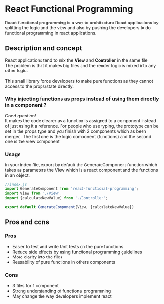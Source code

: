 # React Functional Programming

React functional programming is a way to architecture React applications by splitting the logic and the view and also by pushing the developers to do functional programming in react applications.

## Description and concept

React applications tend to mix the **View** and **Controller** in the same file <br/>
The problem is that it makes big files and the render logic is mixed into any other logic. <br/>
<br/>
This small library force developers to make pure functions as they cannot access to the props/state directly. <br/>

### Why injecting functions as props instead of using them directly in a component ?

Good question! <br/>
It makes the code clearer as a function is assigned to a component instead of just using it a reference.
For people who use typing, the prototype can be set in the props type and you finish with 2 components which as been merged. The first one is  the logic component (functions) and the second one is the view component

### Usage

In your index file, export by default the GenerateComponent function which takes as parameters the View which is a react component and the functions in an object.
```js
//index.js
import GenerateComponent from 'react-functional-programming';
import View from './View';
import {calculateNewValue} from './Controller';

export default GenerateComponent(View, {calculateNewValue})
```

## Pros and cons

### Pros

- Easier to test and write Unit tests on the pure functions
- Reduce side effects by using functional programming guidelines
- More clarity into the files
- Reusability of pure functions in others components

### Cons

- 3 files for 1 component
- Strong understanding of functional programming
- May change the way developers implement react

